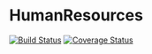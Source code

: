 # HumanResources
[![Build Status](https://travis-ci.org/Brest-Java-Course-2019/Maksim-Martsiusheu.svg?branch=master)](https://travis-ci.org/Brest-Java-Course-2019/Maksim-Martsiusheu)
[![Coverage Status](https://coveralls.io/repos/github/Brest-Java-Course-2019/Maksim-Martsiusheu/badge.svg?branch=master)](https://coveralls.io/github/Brest-Java-Course-2019/Maksim-Martsiusheu?branch=master)